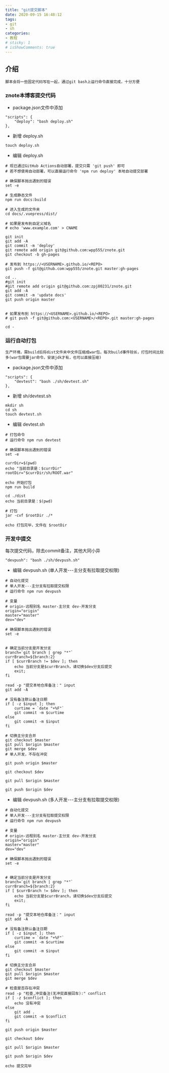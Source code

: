 ```yaml
---
title: "git提交脚本"
date: 2020-09-15 16:48:12
tags: 
- git
- sh
categories:
- 教程
# sticky: 1
# isShowComments: true
---
```


## 介绍
	脚本会将一些固定代码写在一起，通过git bash上运行命令直接完成，十分方便
### znote本博客提交代码
- package.json文件中添加
```
"scripts": {
	"deploy": "bash deploy.sh"
},
```
- 新增 deploy.sh
```
touch deploy.sh
```
- 编辑 deploy.sh
```
# 现已通过GitHub Actions自动部署，提交只需 'git push' 即可
# 若不想使用自动部署，可以直接运行命令 'npm run deploy' 本地自动提交部署

# 确保脚本抛出遇到的错误
set -e

# 生成静态文件
npm run docs:build

# 进入生成的文件夹
cd docs/.vuepress/dist/

# 如果是发布到自定义域名
# echo 'www.example.com' > CNAME

git init
git add -A
git commit -m 'deploy'
git remote add origin git@github.com:wpp555/znote.git
git checkout -b gh-pages

# 发布到 https://<USERNAME>.github.io/<REPO>
git push -f git@github.com:wpp555/znote.git master:gh-pages

cd ..
#git init
#git remote add origin git@github.com:zpj80231/znote.git
git add -A
git commit -m 'update docs' 
git push origin master


# 如果发布到 https://<USERNAME>.github.io/<REPO>
# git push -f git@github.com:<USERNAME>/<REPO>.git master:gh-pages

cd -
```


### 运行自动打包
	生产环境，需build后将dist文件夹中文件压缩成war包，每次build事件较长，打包时间比较多(war包需要jar命令，安装jdk才有，也可以直接压缩)
- package.json文件中添加
```
"scripts": {
	"devtest": "bash ./sh/devtest.sh"
},
```
- 新增 sh/devtest.sh
```
mkdir sh
cd sh
touch devtest.sh
```
- 编辑 devtest.sh
```
# 打包命令
# 运行命令 npm run devtest

# 确保脚本抛出遇到的错误
set -e

currDir=$(pwd)
echo "当前目录是：$currDir"
rootDir="$currDir/sh/ROOT.war"

echo 开始打包
npm run build

cd ./dist
echo 当前目录是：$(pwd)

# 打包
jar -cvf $rootDir ./*

echo 打包完毕，文件在 $rootDir
```

### 开发中提交
每次提交代码，除去commit备注，其他大同小异
```
"devpush": "bash ./sh/devpush.sh"
```
- 编辑 devpush.sh (单人开发---主分支有拉取提交权限)
```
# 自动化提交
# 单人开发---主分支有拉取提交权限
# 运行命令 npm run devpush

# 变量
# origin-远程别名 master-主分支 dev-开发分支
origin="origin"
master="master"
dev="dev"

# 确保脚本抛出遇到的错误
set -e


# 确定当前分支是开发分支
branch=`git branch | grep "*"`
currBranch=${branch:2}
if [ $currBranch != $dev ]; then
	echo 当前分支是$currBranch，请切换$dev分支后提交
	exit;
fi

read -p "提交本地仓库备注：" input
git add -A

# 没有备注默认备注日期
if [ -z $input ]; then
	curtime = `date "+%F"`
	git commit -m $curtime
else
	git commit -m $input
fi

# 切换主分支合并
git checkout $master
git pull $origin $master
git merge $dev
# 单人开发，不存在冲突

git push origin $master

git checkout $dev

git pull $origin $master

git push $origin $dev
```
- 编辑 devpush.sh (多人开发---主分支有拉取提交权限)
```
# 自动化提交
# 单人开发---主分支有拉取提交权限
# 运行命令 npm run devpush

# 变量
# origin-远程别名 master-主分支 dev-开发分支
origin="origin"
master="master"
dev="dev"

# 确保脚本抛出遇到的错误
set -e


# 确定当前分支是开发分支
branch=`git branch | grep "*"`
currBranch=${branch:2}
if [ $currBranch != $dev ]; then
	echo 当前分支是$currBranch，请切换$dev分支后提交
	exit;
fi

read -p "提交本地仓库备注：" input
git add -A

# 没有备注默认备注日期
if [ -z $input ]; then
	curtime = `date "+%F"`
	git commit -m $curtime
else
	git commit -m $input
fi

# 切换主分支合并
git checkout $master
git pull $origin $master
git merge $dev

# 检查是否存在冲突
read -p "检查,冲突备注(无冲突直接回车):" conflict
if [ -z $conflict ]; then
	echo 没有冲突
else
	git add .
	git commit -m $conflict
fi

git push origin $master

git checkout $dev

git pull $origin $master

git push $origin $dev

echo 提交完毕
```